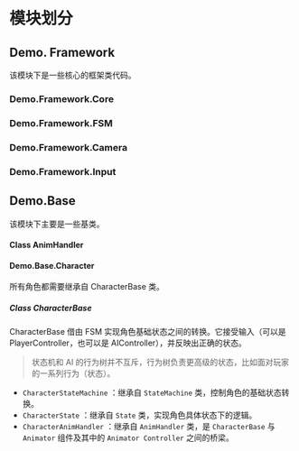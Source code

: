 # 模块划分



## Demo. Framework

该模块下是一些核心的框架类代码。

### Demo.Framework.Core



### Demo.Framework.FSM



### Demo.Framework.Camera



### Demo.Framework.Input



## Demo.Base

该模块下主要是一些基类。

#### Class AnimHandler



#### Demo.Base.Character

所有角色都需要继承自 CharacterBase 类。

##### Class CharacterBase

CharacterBase 借由 FSM 实现角色基础状态之间的转换。它接受输入（可以是 PlayerController，也可以是 AIController），并反映出正确的状态。

> 状态机和 AI 的行为树并不互斥，行为树负责更高级的状态，比如面对玩家的一系列行为（状态）。

- `CharacterStateMachine` ：继承自 `StateMachine` 类，控制角色的基础状态转换。
- `CharacterState` ：继承自 `State` 类，实现角色具体状态下的逻辑。
- `CharacterAnimHandler` ：继承自 `AnimHandler` 类，是 `CharacterBase` 与 `Animator` 组件及其中的 `Animator Controller` 之间的桥梁。